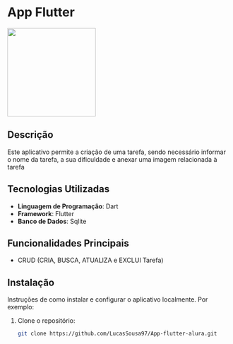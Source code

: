 # App Flutter

<img src="https://blog.scottlogic.com/bquinn/assets/Flutter_logo_text.png" width="200">

## Descrição

Este aplicativo permite a criação de uma tarefa, sendo necessário informar o nome da tarefa, a sua dificuldade e anexar uma imagem relacionada à tarefa

## Tecnologias Utilizadas

- **Linguagem de Programação**: Dart
- **Framework**: Flutter
- **Banco de Dados**: Sqlite

## Funcionalidades Principais

- CRUD (CRIA, BUSCA, ATUALIZA e EXCLUI Tarefa)

## Instalação

Instruções de como instalar e configurar o aplicativo localmente. Por exemplo:

1. Clone o repositório:

   ```bash
   git clone https://github.com/LucasSousa97/App-flutter-alura.git
